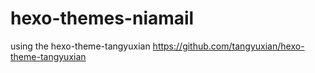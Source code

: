 # hexo-themes-niamail
using the hexo-theme-tangyuxian
https://github.com/tangyuxian/hexo-theme-tangyuxian